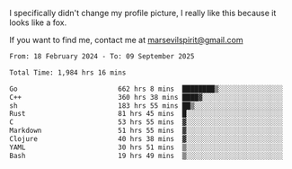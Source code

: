 I specifically didn't change my profile picture, I really like this because it looks like a fox.

If you want to find me, contact me at marsevilspirit@gmail.com

<!--START_SECTION:waka-->

```txt
From: 18 February 2024 - To: 09 September 2025

Total Time: 1,984 hrs 16 mins

Go                         662 hrs 8 mins  ████████▒░░░░░░░░░░░░░░░░   33.37 %
C++                        360 hrs 38 mins ████▓░░░░░░░░░░░░░░░░░░░░   18.17 %
sh                         183 hrs 55 mins ██▒░░░░░░░░░░░░░░░░░░░░░░   09.27 %
Rust                       81 hrs 45 mins  █░░░░░░░░░░░░░░░░░░░░░░░░   04.12 %
C                          53 hrs 55 mins  ▓░░░░░░░░░░░░░░░░░░░░░░░░   02.72 %
Markdown                   51 hrs 55 mins  ▓░░░░░░░░░░░░░░░░░░░░░░░░   02.62 %
Clojure                    40 hrs 38 mins  ▓░░░░░░░░░░░░░░░░░░░░░░░░   02.05 %
YAML                       30 hrs 51 mins  ▒░░░░░░░░░░░░░░░░░░░░░░░░   01.56 %
Bash                       19 hrs 49 mins  ▒░░░░░░░░░░░░░░░░░░░░░░░░   01.00 %
```

<!--END_SECTION:waka-->
